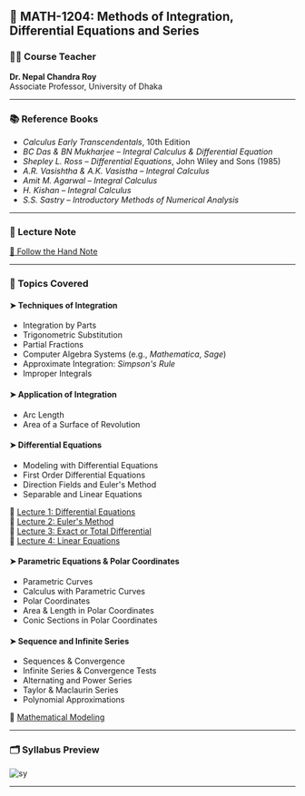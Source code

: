 ## 📘 MATH-1204: Methods of Integration, Differential Equations and Series

### 👨‍🏫 Course Teacher  
**Dr. Nepal Chandra Roy**  
Associate Professor, University of Dhaka

---

### 📚 Reference Books

- *Calculus Early Transcendentals*, 10th Edition  
- *BC Das & BN Mukharjee* – *Integral Calculus & Differential Equation*  
- *Shepley L. Ross* – *Differential Equations*, John Wiley and Sons (1985)  
- *A.R. Vasishtha & A.K. Vasistha* – *Integral Calculus*  
- *Amit M. Agarwal* – *Integral Calculus*  
- *H. Kishan* – *Integral Calculus*  
- *S.S. Sastry* – *Introductory Methods of Numerical Analysis*

---

### 📝 Lecture Note

[📎 Follow the Hand Note](https://drive.google.com/file/d/15qxAYXKxCw_KHJpSEif0sRcc80KKv-3x/view?usp=drive_link)

---

### 🧮 Topics Covered

#### ➤ Techniques of Integration
- Integration by Parts  
- Trigonometric Substitution  
- Partial Fractions  
- Computer Algebra Systems (e.g., *Mathematica*, *Sage*)  
- Approximate Integration: *Simpson's Rule*  
- Improper Integrals  

#### ➤ Application of Integration
- Arc Length  
- Area of a Surface of Revolution  

#### ➤ Differential Equations
- Modeling with Differential Equations  
- First Order Differential Equations  
- Direction Fields and Euler's Method  
- Separable and Linear Equations  

📄 [Lecture 1: Differential Equations](./slides/Lecture%201.pdf)  
📄 [Lecture 2: Euler's Method](./slides/Lecture%202%20(Euler's%20method).pdf)  
📄 [Lecture 3: Exact or Total Differential](./slides/Lecture%203%20(Exact%20or%20total%20differential).pdf)  
📄 [Lecture 4: Linear Equations](./slides/Lecture%204%20(Linear%20equation).pdf)

#### ➤ Parametric Equations & Polar Coordinates
- Parametric Curves  
- Calculus with Parametric Curves  
- Polar Coordinates  
- Area & Length in Polar Coordinates  
- Conic Sections in Polar Coordinates  

#### ➤ Sequence and Infinite Series
- Sequences & Convergence  
- Infinite Series & Convergence Tests  
- Alternating and Power Series  
- Taylor & Maclaurin Series  
- Polynomial Approximations  

📄 [Mathematical Modeling](./slides/Mathematical%20modeling.pdf)

---

### 🗂️ Syllabus Preview

![sy](../extra/sy3.png)

---